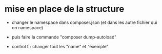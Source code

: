 # mise en place de la structure

- changer le namespace dans composer.json (et dans les autre fichier qui on namespace)
- puis faire la commande "composer dump-autoload"

- control f : changer tout les "name" et "exemple"